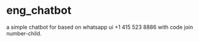 # eng_chatbot
a simple chatbot for based on whatsapp ui
+1 415 523 8886 with code join number-child.
